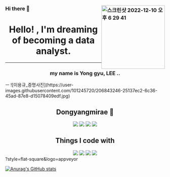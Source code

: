 ### Hi there 👋<img style="float:right" width="200" alt="스크린샷 2022-12-10 오후 6 29 41" src="https://user-images.githubusercontent.com/101245720/206843410-29ed8987-4b3c-4128-ad5f-f398bb19a18c.png">
<!--
**g-gyu09/g-gyu09** is a ✨ _special_ ✨ repository because its `README.md` (this file) appears on your GitHub profile.


Here are some ideas to get you started:


- 🔭 I’m currently working on ...
- 🌱 I’m currently learning ...
- 👯 I’m looking to collaborate on ...
- 🤔 I’m looking for help with ...
- 💬 Ask me about ...
- 📫 How to reach me: ...
- 😄 Pronouns: ...
- ⚡ Fun fact: ...
-->
<h1 align="center"> Hello! ,  I'm dreaming of becoming a data analyst. </h1>
<hr>
<h3 align="center"> my name is Yong gyu, LEE .. </h3>ㅡ
![이용규_증명사진](https://user-images.githubusercontent.com/101245720/206843246-25137ec2-6c36-45ad-87e8-d15078409edf.jpg)
<p></p>
<p></p>
<h2 align="center"> Dongyangmirae 🏫 </h2>
<div align="center">
    <img src="https://img.shields.io/badge/HTML-E34F26?style=flat-square&logo=HTML&logoColor=black">
    <img src="https://img.shields.io/badge/CSS-1572B6?style=flat-square&logo=CSS&logoColor=black">
    <img src="https://img.shields.io/badgeJquery-0769AD?style=flat-square&logo=Jquery&logoColor=black">
    <img src="https://img.shields.io/badge/JavaScript-F7DF1E?style=flat-square&logo=JavaScript&logoColor=black">
</div>
<h2 align="center"> Things I code with </h2>
<div align="center">
  <img src="https://img.shields.io/badge/Python-3776AB?style=for-the-badge&logo=Python&logoColor=black">
  <img src="https://img.shields.io/badge/MySQL-4479A1?style=for-the-badge&logo=MySQL&logoColor=white">
  <img src="https://img.shields.io/badge/R-276DC3?style=for-the-badge&logo=R&logoColor=ffffff">
  <img src="https://img.shields.io/badge/Linux-FCC624?style=for-the-badge&logo=Linux&logoColor=ffffff">
</div>
?style=flat-square&logo=appveyor

[![Anurag's GitHub stats](https://github-readme-stats.vercel.app/api?username=g-gyu)](https://github.com/g-gyu/github-readme-stats)
